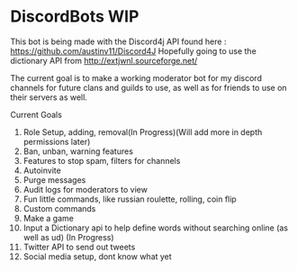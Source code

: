 # DiscordBots WIP

This bot is being made with the Discord4j API found here : https://github.com/austinv11/Discord4J
Hopefully going to use the dictionary API from http://extjwnl.sourceforge.net/

The current goal is to make a working moderator bot for my discord channels for future clans and guilds to use, as well as for friends to 
use on their servers as well.

Current Goals
1. Role Setup, adding, removal(In Progress)(Will add more in depth permissions later)
2. Ban, unban, warning features
3. Features to stop spam, filters for channels 
4. Autoinvite
5. Purge messages
6. Audit logs for moderators to view
7. Fun little commands, like russian roulette, rolling, coin flip
8. Custom commands
9. Make a game
10. Input a Dictionary api to help define words without searching online (as well as ud)  (In Progress)
11. Twitter API to send out tweets
12. Social media setup, dont know what yet
